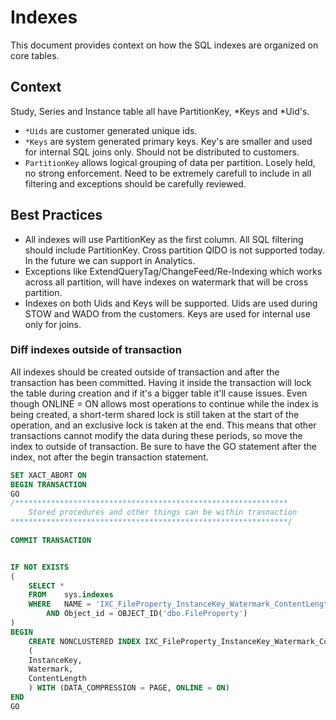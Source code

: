 # Indexes

This document provides context on how the SQL indexes are organized on core tables.

## Context

Study, Series and Instance table all have PartitionKey, *Keys and *Uid's. 
- `*Uids` are customer generated unique ids. 
- `*Keys` are system generated primary keys. Key's are smaller and used for internal SQL joins only. Should not be distributed to customers.
- `PartitionKey` allows logical grouping of data per partition. Losely held, no strong enforcement. Need to be extremely carefull to include in all filtering and exceptions should be carefully reviewed.

## Best Practices

- All indexes will use PartitionKey as the first column. All SQL filtering should include PartitionKey. Cross partition QIDO is not supported today. In the future we can support in Analytics.
- Exceptions like ExtendQueryTag/ChangeFeed/Re-Indexing which works across all partition, will have indexes on watermark that will be cross partition.
- Indexes on both Uids and Keys will be supported. Uids are used during STOW and WADO from the customers. Keys are used for internal use only for joins.

### Diff indexes outside of transaction

All indexes should be created outside of transaction and after the transaction has been committed. Having it inside the transaction
will lock the table during creation and if it's a bigger table it'll cause issues.
Even though ONLINE = ON allows most operations to continue while the index is being created, a short-term shared lock is still taken at the start of the operation, 
and an exclusive lock is taken at the end. This means that other transactions cannot modify the data during these periods, so move the index to outside of
transaction.
Be sure to have the GO statement after the index, not after the begin transaction statement.

```sql
SET XACT_ABORT ON
BEGIN TRANSACTION
GO
/*************************************************************
    Stored procedures and other things can be within trasnaction
**************************************************************/
      
COMMIT TRANSACTION


IF NOT EXISTS 
(
    SELECT *
    FROM    sys.indexes
    WHERE   NAME = 'IXC_FileProperty_InstanceKey_Watermark_ContentLength'
        AND Object_id = OBJECT_ID('dbo.FileProperty')
)
BEGIN
    CREATE NONCLUSTERED INDEX IXC_FileProperty_InstanceKey_Watermark_ContentLength ON dbo.FileProperty
    (
    InstanceKey,
    Watermark,
    ContentLength
    ) WITH (DATA_COMPRESSION = PAGE, ONLINE = ON)
END
GO
```
